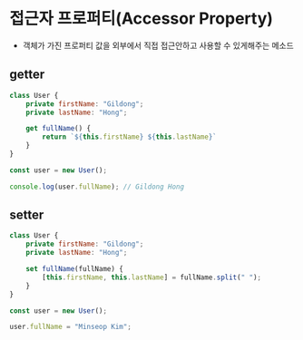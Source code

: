 # 접근자 프로퍼티(Accessor Property)
- 객체가 가진 프로퍼티 값을 외부에서 직접 접근안하고 사용할 수 있게해주는 메소드

## getter

```js
class User {
    private firstName: "Gildong";
    private lastName: "Hong";

    get fullName() {
        return `${this.firstName} ${this.lastName}`
    }
}

```

```js
const user = new User();

console.log(user.fullName); // Gildong Hong
```

## setter

```js
class User {
    private firstName: "Gildong";
    private lastName: "Hong";

    set fullName(fullName) {
        [this.firstName, this.lastName] = fullName.split(" ");
    }
}
```

```js
const user = new User();

user.fullName = "Minseop Kim";
```